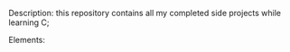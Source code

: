 Description: 
this repository contains all my completed side projects while learning C;

</h1>Elements:</h1>
